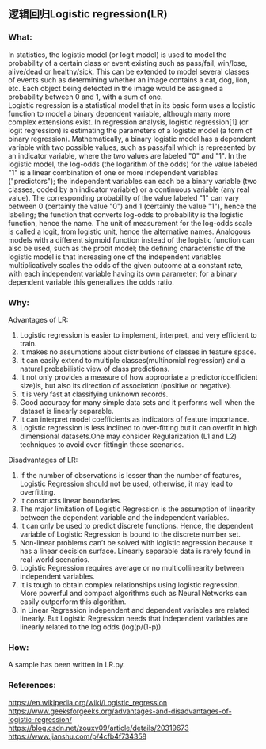 ## 逻辑回归Logistic regression(LR)

### What:
In statistics, the logistic model (or logit model) is used to model the probability of a certain class or event existing such as pass/fail, win/lose, alive/dead or healthy/sick. This can be extended to model several classes of events such as determining whether an image contains a cat, dog, lion, etc. Each object being detected in the image would be assigned a probability between 0 and 1, with a sum of one.<br/>
Logistic regression is a statistical model that in its basic form uses a logistic function to model a binary dependent variable, although many more complex extensions exist. In regression analysis, logistic regression[1] (or logit regression) is estimating the parameters of a logistic model (a form of binary regression). Mathematically, a binary logistic model has a dependent variable with two possible values, such as pass/fail which is represented by an indicator variable, where the two values are labeled "0" and "1". In the logistic model, the log-odds (the logarithm of the odds) for the value labeled "1" is a linear combination of one or more independent variables ("predictors"); the independent variables can each be a binary variable (two classes, coded by an indicator variable) or a continuous variable (any real value). The corresponding probability of the value labeled "1" can vary between 0 (certainly the value "0") and 1 (certainly the value "1"), hence the labeling; the function that converts log-odds to probability is the logistic function, hence the name. The unit of measurement for the log-odds scale is called a logit, from logistic unit, hence the alternative names. Analogous models with a different sigmoid function instead of the logistic function can also be used, such as the probit model; the defining characteristic of the logistic model is that increasing one of the independent variables multiplicatively scales the odds of the given outcome at a constant rate, with each independent variable having its own parameter; for a binary dependent variable this generalizes the odds ratio.<br/>

### Why:
Advantages of LR:<br/>
1. Logistic regression is easier to implement, interpret, and very efficient to train.<br/>
2. It makes no assumptions about distributions of classes in feature space.<br/>
3. It can easily extend to multiple classes(multinomial regression) and a natural probabilistic view of class predictions.<br/>
4. It not only provides a measure of how appropriate a predictor(coefficient size)is, but also its direction of association (positive or negative).<br/>
5. It is very fast at classifying unknown records.<br/>
6. Good accuracy for many simple data sets and it performs well when the dataset is linearly separable.
7. It can interpret model coefficients as indicators of feature importance.
8. Logistic regression is less inclined to over-fitting but it can overfit in high dimensional datasets.One may consider Regularization (L1 and L2) techniques to avoid over-fittingin these scenarios.

Disadvantages of LR:<br/>
1. If the number of observations is lesser than the number of features, Logistic Regression should not be used, otherwise, it may lead to overfitting.
2. It constructs linear boundaries.
3. The major limitation of Logistic Regression is the assumption of linearity between the dependent variable and the independent variables.
4. It can only be used to predict discrete functions. Hence, the dependent variable of Logistic Regression is bound to the discrete number set.
5. Non-linear problems can’t be solved with logistic regression because it has a linear decision surface. Linearly separable data is rarely found in real-world scenarios.
6. Logistic Regression requires average or no multicollinearity between independent variables.
7. It is tough to obtain complex relationships using logistic regression. More powerful and compact algorithms such as Neural Networks can easily outperform this algorithm.
8. In Linear Regression independent and dependent variables are related linearly. But Logistic Regression needs that independent variables are linearly related to the log odds (log(p/(1-p)).

### How:
A sample has been written in LR.py.<br/>

### References:<br/>
https://en.wikipedia.org/wiki/Logistic_regression<br/>
https://www.geeksforgeeks.org/advantages-and-disadvantages-of-logistic-regression/<br/>
https://blog.csdn.net/zouxy09/article/details/20319673<br/>
https://www.jianshu.com/p/4cfb4f734358<br/>
